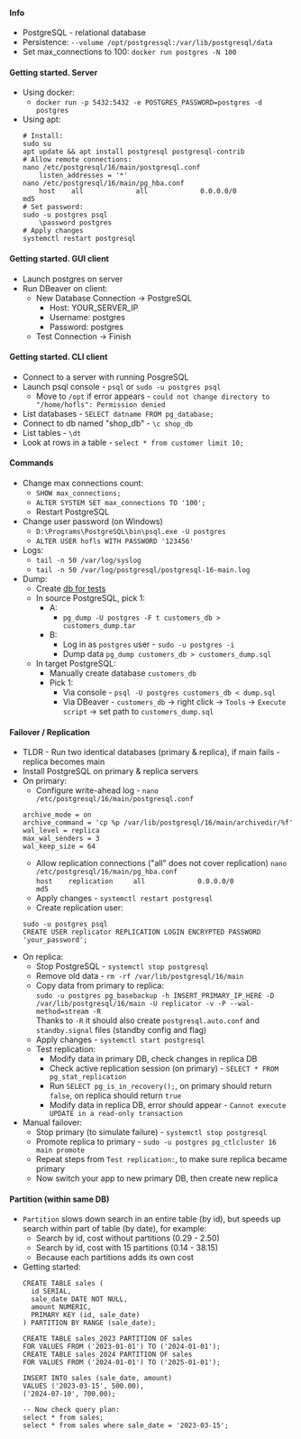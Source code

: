 #### Info
* PostgreSQL - relational database
* Persistence: `--volume /opt/postgressql:/var/lib/postgresql/data`
* Set max_connections to 100: `docker run postgres -N 100`

#### Getting started. Server
* Using docker:
    * `docker run -p 5432:5432 -e POSTGRES_PASSWORD=postgres -d postgres`
* Using apt:
    ```
    # Install:
    sudo su
    apt update && apt install postgresql postgresql-contrib
    # Allow remote connections:
    nano /etc/postgresql/16/main/postgresql.conf
        listen_addresses = '*'
    nano /etc/postgresql/16/main/pg_hba.conf
        host    all             all             0.0.0.0/0               md5
    # Set password:
    sudo -u postgres psql
        \password postgres
    # Apply changes
    systemctl restart postgresql
    ```

#### Getting started. GUI client
* Launch postgres on server
* Run DBeaver on client:
    * New Database Connection -> PostgreSQL
        * Host: YOUR_SERVER_IP
        * Username: postgres
        * Password: postgres
    * Test Connection -> Finish

#### Getting started. CLI client
* Connect to a server with running PosgreSQL
* Launch psql console - `psql` or `sudo -u postgres psql`
    * Move to `/opt` if error appears - `could not change directory to "/home/hofls": Permission denied` 
* List databases - `SELECT datname FROM pg_database;`
* Connect to db named "shop_db" - `\c shop_db`
* List tables - `\dt`
* Look at rows in a table  - `select * from customer limit 10;`

#### Commands
* Change max connections count:
    * `SHOW max_connections;`
    * `ALTER SYSTEM SET max_connections TO '100';`
    * Restart PostgreSQL
* Change user password (on Windows) 
    * `D:\Programs\PostgreSQL\bin\psql.exe -U postgres`
    * `ALTER USER hofls WITH PASSWORD '123456'`
* Logs:
  * `tail -n 50 /var/log/syslog`
  * `tail -n 50 /var/log/postgresql/postgresql-16-main.log`
* Dump:
    * Create [db for tests](test_db.sql)
    * In source PostgreSQL, pick 1:
        * A:
            * `pg_dump -U postgres -F t customers_db > customers_dump.tar`
        * B:
            * Log in as `postgres` user - `sudo -u postgres -i`
            * Dump data `pg_dump customers_db > customers_dump.sql`
    * In target PostgreSQL:
        * Manually create database `customers_db`
        * Pick 1:
            * Via console - `psql -U postgres customers_db < dump.sql`
            * Via DBeaver - `customers_db` -> right click -> `Tools` -> `Execute script` -> set path to `customers_dump.sql`

#### Failover / Replication
* TLDR - Run two identical databases (primary & replica), if main fails - replica becomes main
* Install PostgreSQL on primary & replica servers
* On primary:
  * Configure write-ahead log - `nano /etc/postgresql/16/main/postgresql.conf`
  ```
  archive_mode = on
  archive_command = 'cp %p /var/lib/postgresql/16/main/archivedir/%f'
  wal_level = replica
  max_wal_senders = 3
  wal_keep_size = 64
  ```
  * Allow replication connections ("all" does not cover replication)
    `nano /etc/postgresql/16/main/pg_hba.conf` \
    `host    replication     all             0.0.0.0/0               md5`
  * Apply changes - `systemctl restart postgresql`
  * Create replication user:
  ```
  sudo -u postgres psql
  CREATE USER replicator REPLICATION LOGIN ENCRYPTED PASSWORD 'your_password';
  ```
* On replica:
  * Stop PostgreSQL - `systemctl stop postgresql`
  * Remove old data - `rm -rf /var/lib/postgresql/16/main`
  * Copy data from primary to replica: \
    `sudo -u postgres pg_basebackup -h INSERT_PRIMARY_IP_HERE -D /var/lib/postgresql/16/main -U replicator -v -P --wal-method=stream -R` \
    Thanks to `-R` it should also create `postgresql.auto.conf` and `standby.signal` files (standby config and flag)
  * Apply changes - `systemctl start postgresql`
  * Test replication:
    * Modify data in primary DB, check changes in replica DB
    * Check active replication session (on primary) - `SELECT * FROM pg_stat_replication`
    * Run `SELECT pg_is_in_recovery();`, on primary should return `false`, on replica should return `true`
    * Modify data in replica DB, error should appear - `Cannot execute UPDATE in a read-only transaction`
* Manual failover:
  * Stop primary (to simulate failure) - `systemctl stop postgresql`
  * Promote replica to primary - `sudo -u postgres pg_ctlcluster 16 main promote`
  * Repeat steps from `Test replication:`, to make sure replica became primary
  * Now switch your app to new primary DB, then create new replica

#### Partition (within same DB)
* `Partition` slows down search in an entire table (by id), but speeds up search within part of table (by date), for example:
  * Search by id, cost without partitions (0.29 - 2.50)
  * Search by id, cost with 15 partitions (0.14 - 38.15)
  * Because each partitions adds its own cost
* Getting started:
  ```
  CREATE TABLE sales (
    id SERIAL,
    sale_date DATE NOT NULL,
    amount NUMERIC,
    PRIMARY KEY (id, sale_date)
  ) PARTITION BY RANGE (sale_date);
  
  CREATE TABLE sales_2023 PARTITION OF sales
  FOR VALUES FROM ('2023-01-01') TO ('2024-01-01');
  CREATE TABLE sales_2024 PARTITION OF sales
  FOR VALUES FROM ('2024-01-01') TO ('2025-01-01');

  INSERT INTO sales (sale_date, amount)
  VALUES ('2023-03-15', 500.00),
  ('2024-07-10', 700.00);

  -- Now check query plan:
  select * from sales;
  select * from sales where sale_date = '2023-03-15';
  ```
